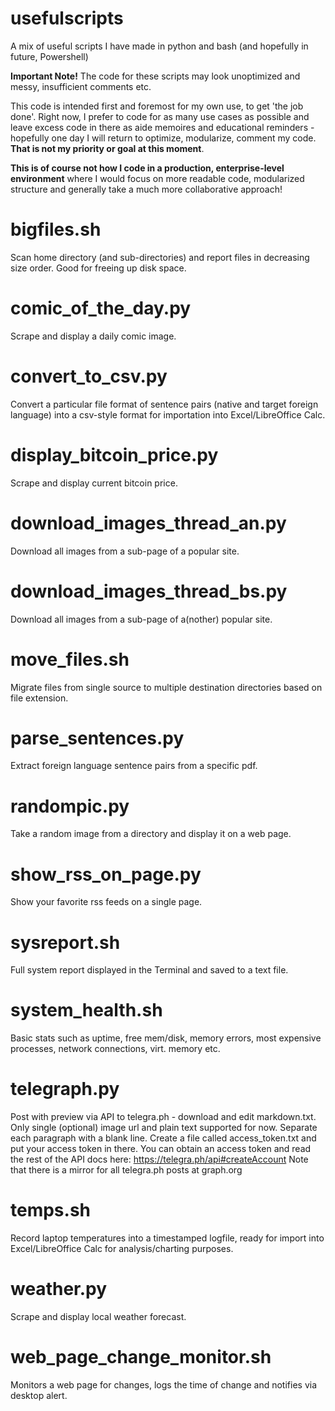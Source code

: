 # usefulscripts
A mix of useful scripts I have made in python and bash (and hopefully in future, Powershell)

**Important Note!**
The code for these scripts may look unoptimized and messy, insufficient comments etc.

This code is intended first and foremost for my own use, to get 'the job done'. Right now, I prefer to code for as many use cases as possible and leave excess code in there as aide memoires and educational reminders - hopefully one day I will return to optimize, modularize, comment my code. **That is not my priority or goal at this moment**.

**This is of course not how I code in a production, enterprise-level environment** where I would focus on more readable code, modularized structure and generally take a much more collaborative approach!

# bigfiles.sh
Scan home directory (and sub-directories) and report files in decreasing size order. Good for freeing up disk space.

# comic_of_the_day.py
Scrape and display a daily comic image.

# convert_to_csv.py
Convert a particular file format of sentence pairs (native and target foreign language) into a csv-style format for importation into Excel/LibreOffice Calc.

# display_bitcoin_price.py
Scrape and display current bitcoin price.

# download_images_thread_an.py
Download all images from a sub-page of a popular site.

# download_images_thread_bs.py
Download all images from a sub-page of a(nother) popular site.

# move_files.sh
Migrate files from single source to multiple destination directories based on file extension.

# parse_sentences.py
Extract foreign language sentence pairs from a specific pdf.

# randompic.py
Take a random image from a directory and display it on a web page.

# show_rss_on_page.py
Show your favorite rss feeds on a single page.

# sysreport.sh
Full system report displayed in the Terminal and saved to a text file.

# system_health.sh
Basic stats such as uptime, free mem/disk, memory errors, most expensive processes, network connections, virt. memory etc.

# telegraph.py
Post with preview via API to telegra.ph - download and edit markdown.txt. Only single (optional) image url and plain text supported for now. Separate each paragraph with a blank line. Create a file called access_token.txt and put your access token in there. You can obtain an access token and read the rest of the API docs here: https://telegra.ph/api#createAccount Note that there is a mirror for all telegra.ph posts at graph.org

# temps.sh
Record laptop temperatures into a timestamped logfile, ready for import into Excel/LibreOffice Calc for analysis/charting purposes.

# weather.py
Scrape and display local weather forecast.

# web_page_change_monitor.sh
Monitors a web page for changes, logs the time of change and notifies via desktop alert.

